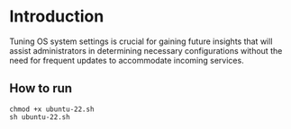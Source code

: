 # Introduction
Tuning OS system settings is crucial for gaining future insights that will assist administrators in determining necessary configurations without the need for frequent updates to accommodate incoming services.

## How to run
```
chmod +x ubuntu-22.sh
sh ubuntu-22.sh
```